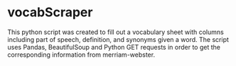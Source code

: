# vocabScraper

This python script was created to fill out a vocabulary sheet with columns including part of speech, definition, and synonyms given a word. The script uses Pandas, BeautifulSoup and Python GET requests in order to get the corresponding information from merriam-webster.
